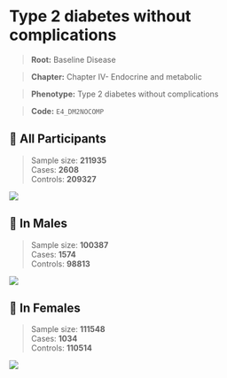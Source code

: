 # Type 2 diabetes without complications

> **Root:** Baseline Disease  

> **Chapter:** Chapter IV- Endocrine and metabolic  

> **Phenotype:** Type 2 diabetes without complications  

> **Code:** `E4_DM2NOCOMP`

## 🧪 All Participants  
> Sample size: **211935**  
> Cases: **2608**  
> Controls: **209327**
<img src="/Disease/Figures/ALL/Baseline/E4_DM2NOCOMP.png"/>
<CsvTable src="/Disease/Data/ALL/Baseline/LG_E4_DM2NOCOMP.csv" label="🔍 View full results" />

## 👨 In Males  
> Sample size: **100387**  
> Cases: **1574**  
> Controls: **98813**
<img src="/Disease/Figures/Male/Baseline/E4_DM2NOCOMP.png"/>
<CsvTable src="/Disease/Data/Male/Baseline/LG_E4_DM2NOCOMP.csv" label="🔍 View full results" />

## 👩 In Females  
> Sample size: **111548**  
> Cases: **1034**  
> Controls: **110514**
<img src="/Disease/Figures/Female/Baseline/E4_DM2NOCOMP.png"/>
<CsvTable src="/Disease/Data/Female/Baseline/LG_E4_DM2NOCOMP.csv" label="🔍 View full results" />

